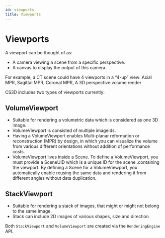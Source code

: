 ```yaml
---
id: viewports
title: Viewports
---
```



# Viewports

A viewport can be thought of as:

- A camera viewing a scene from a specific perspective.
- A canvas to display the output of this camera.

For example, a CT scene could have 4 viewports in a “4-up” view: Axial MPR, Sagittal MPR, Coronal MPR, A 3D perspective volume render

CS3D includes two types of viewports currently:

## VolumeViewport

- Suitable for rendering a volumetric data which is considered as one 3D image.
- VolumeViewport is consisted of multiple imageIds.
- Having a VolumeViewport enables Multi-planar reformation or reconstruction (MPR) by design, in which you can visualize the volume from various different orientations without addition of performance costs.
- VolumeViewport lives inside a Scene. To define a VolumeViewport, you must provide a SceneUID which is a unique ID for the scene .containing the viewport. By defining a Scene for a VolumeViewport, you automatically enable reusing the same data and rendering it from different angles without data duplication.


## StackViewport

- Suitable for rendering a stack of images, that might or might not belong to the same image.
- Stack can include 2D images of various shapes, size and direction


Both `StackViewport` and `VolumeViewport` are created via the `RenderingEngine` API.
